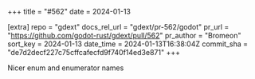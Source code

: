 +++
title = "#562"
date = 2024-01-13

[extra]
repo = "gdext"
docs_rel_url = "gdext/pr-562/godot"
pr_url = "https://github.com/godot-rust/gdext/pull/562"
pr_author = "Bromeon"
sort_key = 2024-01-13
date_time = 2024-01-13T16:38:04Z
commit_sha = "de7d2decf227c75cffcafecfd9f740f14ed3e871"
+++

Nicer enum and enumerator names
